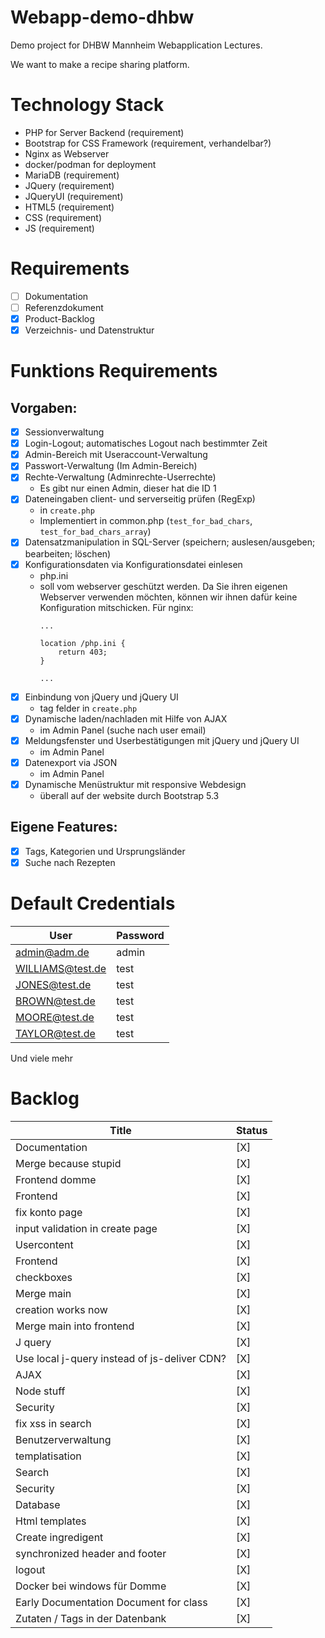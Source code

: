 # Webapp-demo-dhbw
Demo project for DHBW Mannheim Webapplication Lectures.

We want to make a recipe sharing platform.

# Technology Stack
- PHP for Server Backend (requirement)
- Bootstrap for CSS Framework (requirement, verhandelbar?)
- Nginx as Webserver
- docker/podman for deployment
- MariaDB (requirement)
- JQuery (requirement)
- JQueryUI (requirement)
- HTML5 (requirement)
- CSS (requirement)
- JS (requirement)

# Requirements
- [ ] Dokumentation 
- [ ] Referenzdokument
- [X] Product-Backlog
- [X] Verzeichnis- und Datenstruktur

# Funktions Requirements
## Vorgaben:
- [X] Sessionverwaltung
- [X] Login-Logout; automatisches Logout nach bestimmter Zeit
- [X] Admin-Bereich mit Useraccount-Verwaltung
- [X] Passwort-Verwaltung (Im Admin-Bereich)
- [X] Rechte-Verwaltung (Adminrechte-Userrechte)
    - Es gibt nur einen Admin, dieser hat die ID 1
- [X] Dateneingaben client- und serverseitig prüfen (RegExp)
    - in `create.php`
    - Implementiert in common.php (`test_for_bad_chars`, `test_for_bad_chars_array`)
- [X] Datensatzmanipulation in SQL-Server (speichern; auslesen/ausgeben; bearbeiten; löschen)
- [X] Konfigurationsdaten via Konfigurationsdatei einlesen
    - php.ini
    - soll vom webserver geschützt werden. Da Sie ihren eigenen Webserver verwenden möchten,
      können wir ihnen dafür keine Konfiguration mitschicken.
      Für nginx:
      ```
      ...

      location /php.ini {
          return 403;
      }

      ...
      ```
- [X] Einbindung von jQuery und jQuery UI
    - tag felder in `create.php`
- [X] Dynamische laden/nachladen mit Hilfe von AJAX
    - im Admin Panel (suche nach user email)
- [X] Meldungsfenster und Userbestätigungen mit jQuery und jQuery UI
    - im Admin Panel
- [X] Datenexport via JSON
    - im Admin Panel
- [X] Dynamische Menüstruktur mit responsive Webdesign
    - überall auf der website durch Bootstrap 5.3
## Eigene Features:
- [X] Tags, Kategorien und Ursprungsländer
- [X] Suche nach Rezepten

# Default Credentials
| User             | Password |
|------------------|----------|
| admin@adm.de     | admin    |
| WILLIAMS@test.de | test     |
| JONES@test.de    | test     |
| BROWN@test.de    | test     |
| MOORE@test.de    | test     |
| TAYLOR@test.de   | test     |

Und viele mehr

# Backlog
| Title                                        | Status |
|----------------------------------------------|--------|
| Documentation                                | [X]    |
| Merge because stupid                         | [X]    |
| Frontend domme                               | [X]    |
| Frontend                                     | [X]    |
| fix konto page                               | [X]    |
| input validation in create page              | [X]    |
| Usercontent                                  | [X]    |
| Frontend                                     | [X]    |
| checkboxes                                   | [X]    |
| Merge main                                   | [X]    |
| creation works now                           | [X]    |
| Merge main into frontend                     | [X]    |
| J query                                      | [X]    |
| Use local j-query instead of js-deliver CDN? | [X]    |
| AJAX                                         | [X]    |
| Node stuff                                   | [X]    |
| Security                                     | [X]    |
| fix xss in search                            | [X]    |
| Benutzerverwaltung                           | [X]    |
| templatisation                               | [X]    |
| Search                                       | [X]    |
| Security                                     | [X]    |
| Database                                     | [X]    |
| Html templates                               | [X]    |
| Create ingredigent                           | [X]    |
| synchronized header and footer               | [X]    |
| logout                                       | [X]    |
| Docker bei windows für Domme                 | [X]    |
| Early Documentation Document for class       | [X]    |
| Zutaten / Tags in der Datenbank              | [X]    |
